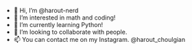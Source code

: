 - 👋 Hi, I’m @harout-nerd
- 👀 I’m interested in math and coding!
- 🌱 I’m currently learning Python!
- 💞️ I’m looking to collaborate with people.
- 📫 You can contact me on my Instagram. @harout_choulgian
